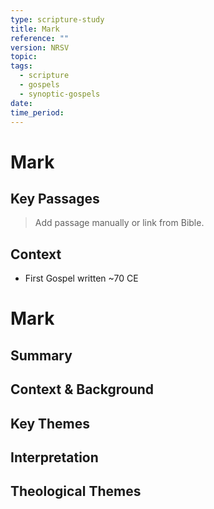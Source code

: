 ```yaml
---
type: scripture-study
title: Mark
reference: ""
version: NRSV
topic: 
tags:
  - scripture
  - gospels
  - synoptic-gospels
date: 
time_period:
---
```


# Mark

## Key Passages

> Add passage manually or link from Bible.

## Context
- First Gospel written ~70 CE
# Mark

## Summary

## Context & Background

## Key Themes


## Interpretation

## Theological Themes
